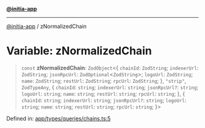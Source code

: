 [**@initia-app**](../types.md)

***

[@initia-app](../types.md) / zNormalizedChain

# Variable: zNormalizedChain

> `const` **zNormalizedChain**: `ZodObject`\<\{ `chainId`: `ZodString`; `indexerUrl`: `ZodString`; `jsonRpcUrl`: `ZodOptional`\<`ZodString`\>; `logoUrl`: `ZodString`; `name`: `ZodString`; `restUrl`: `ZodString`; `rpcUrl`: `ZodString`; \}, `"strip"`, `ZodTypeAny`, \{ `chainId`: `string`; `indexerUrl`: `string`; `jsonRpcUrl?`: `string`; `logoUrl`: `string`; `name`: `string`; `restUrl`: `string`; `rpcUrl`: `string`; \}, \{ `chainId`: `string`; `indexerUrl`: `string`; `jsonRpcUrl?`: `string`; `logoUrl`: `string`; `name`: `string`; `restUrl`: `string`; `rpcUrl`: `string`; \}\>

Defined in: [app/types/queries/chains.ts:5](https://github.com/hanwong/app-v2/blob/b6cc29462bca0bededdcec342d091f91e17e428a/app/types/queries/chains.ts#L5)
